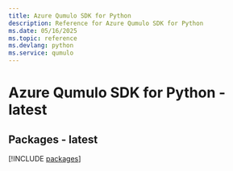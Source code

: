 ```yaml
---
title: Azure Qumulo SDK for Python
description: Reference for Azure Qumulo SDK for Python
ms.date: 05/16/2025
ms.topic: reference
ms.devlang: python
ms.service: qumulo
---
```

# Azure Qumulo SDK for Python - latest
## Packages - latest
[!INCLUDE [packages](qumulo-index.md)]